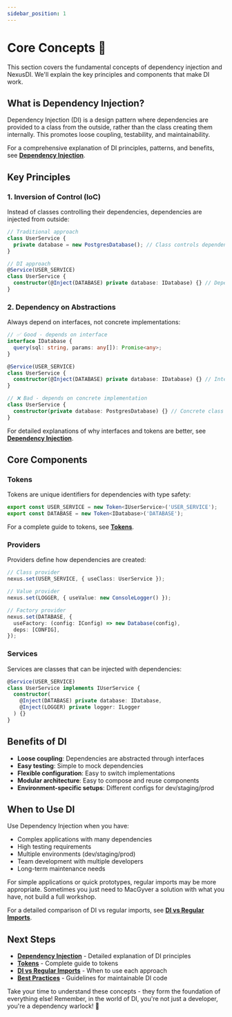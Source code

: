 ```yaml
---
sidebar_position: 1
---
```


# Core Concepts 🧠

This section covers the fundamental concepts of dependency injection and NexusDI. We'll explain the key principles and components that make DI work.

## What is Dependency Injection?

Dependency Injection (DI) is a design pattern where dependencies are provided to a class from the outside, rather than the class creating them internally. This promotes loose coupling, testability, and maintainability.

For a comprehensive explanation of DI principles, patterns, and benefits, see **[Dependency Injection](./dependency-injection.md)**.

## Key Principles

### 1. Inversion of Control (IoC)

Instead of classes controlling their dependencies, dependencies are injected from outside:

```typescript
// Traditional approach
class UserService {
  private database = new PostgresDatabase(); // Class controls dependencies
}

// DI approach
@Service(USER_SERVICE)
class UserService {
  constructor(@Inject(DATABASE) private database: IDatabase) {} // Dependencies injected
}
```

### 2. Dependency on Abstractions

Always depend on interfaces, not concrete implementations:

```typescript
// ✅ Good - depends on interface
interface IDatabase {
  query(sql: string, params: any[]): Promise<any>;
}

@Service(USER_SERVICE)
class UserService {
  constructor(@Inject(DATABASE) private database: IDatabase) {} // Interface-based
}

// ❌ Bad - depends on concrete implementation
class UserService {
  constructor(private database: PostgresDatabase) {} // Concrete class
}
```

For detailed explanations of why interfaces and tokens are better, see **[Dependency Injection](./dependency-injection.md)**.

## Core Components

### Tokens

Tokens are unique identifiers for dependencies with type safety:

```typescript
export const USER_SERVICE = new Token<IUserService>('USER_SERVICE');
export const DATABASE = new Token<IDatabase>('DATABASE');
```

For a complete guide to tokens, see **[Tokens](./tokens.md)**.

### Providers

Providers define how dependencies are created:

```typescript
// Class provider
nexus.set(USER_SERVICE, { useClass: UserService });

// Value provider
nexus.set(LOGGER, { useValue: new ConsoleLogger() });

// Factory provider
nexus.set(DATABASE, {
  useFactory: (config: IConfig) => new Database(config),
  deps: [CONFIG],
});
```

### Services

Services are classes that can be injected with dependencies:

```typescript
@Service(USER_SERVICE)
class UserService implements IUserService {
  constructor(
    @Inject(DATABASE) private database: IDatabase,
    @Inject(LOGGER) private logger: ILogger
  ) {}
}
```

## Benefits of DI

- **Loose coupling**: Dependencies are abstracted through interfaces
- **Easy testing**: Simple to mock dependencies
- **Flexible configuration**: Easy to switch implementations
- **Modular architecture**: Easy to compose and reuse components
- **Environment-specific setups**: Different configs for dev/staging/prod

## When to Use DI

Use Dependency Injection when you have:

- Complex applications with many dependencies
- High testing requirements
- Multiple environments (dev/staging/prod)
- Team development with multiple developers
- Long-term maintenance needs

For simple applications or quick prototypes, regular imports may be more appropriate. Sometimes you just need to MacGyver a solution with what you have, not build a full workshop.

For a detailed comparison of DI vs regular imports, see **[DI vs Regular Imports](./di-vs-imports.md)**.

## Next Steps

- **[Dependency Injection](./dependency-injection.md)** - Detailed explanation of DI principles
- **[Tokens](./tokens.md)** - Complete guide to tokens
- **[DI vs Regular Imports](./di-vs-imports.md)** - When to use each approach
- **[Best Practices](./best-practices.md)** - Guidelines for maintainable DI code

Take your time to understand these concepts - they form the foundation of everything else! Remember, in the world of DI, you're not just a developer, you're a dependency warlock! 🌱
